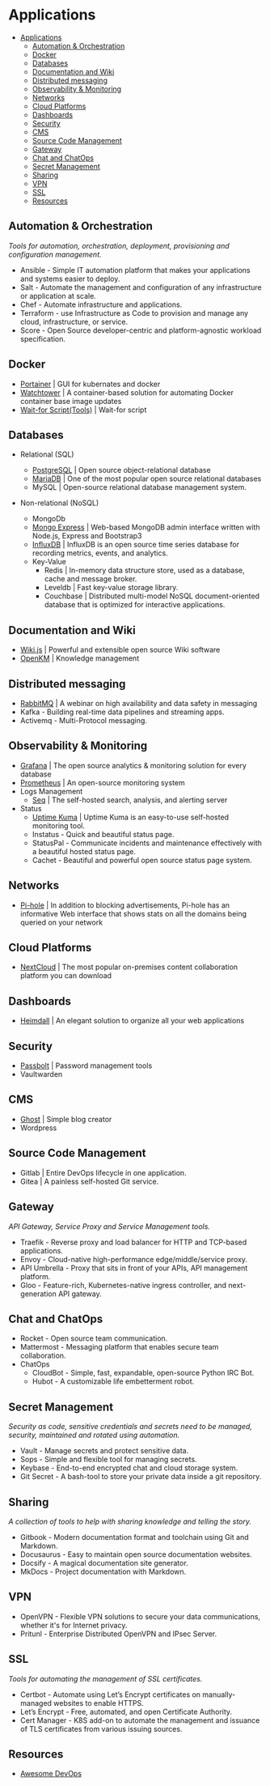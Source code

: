 # Applications

- [Applications](#applications)
  - [Automation \& Orchestration](#automation--orchestration)
  - [Docker](#docker)
  - [Databases](#databases)
  - [Documentation and Wiki](#documentation-and-wiki)
  - [Distributed messaging](#distributed-messaging)
  - [Observability \& Monitoring](#observability--monitoring)
  - [Networks](#networks)
  - [Cloud Platforms](#cloud-platforms)
  - [Dashboards](#dashboards)
  - [Security](#security)
  - [CMS](#cms)
  - [Source Code Management](#source-code-management)
  - [Gateway](#gateway)
  - [Chat and ChatOps](#chat-and-chatops)
  - [Secret Management](#secret-management)
  - [Sharing](#sharing)
  - [VPN](#vpn)
  - [SSL](#ssl)
  - [Resources](#resources)

## Automation & Orchestration

*Tools for automation, orchestration, deployment, provisioning and configuration management.*

- Ansible - Simple IT automation platform that makes your applications and systems easier to deploy.
- Salt - Automate the management and configuration of any infrastructure or application at scale.
- Chef - Automate infrastructure and applications.
- Terraform - use Infrastructure as Code to provision and manage any cloud, infrastructure, or service.
- Score - Open Source developer-centric and platform-agnostic workload specification.

## Docker

- [Portainer](portainer.md) | GUI for kubernates and docker
- [Watchtower](watchtower.md) | A container-based solution for automating Docker container base image updates
- [Wait-for Script(Tools)](wait-for.md) | Wait-for script

## Databases

- Relational (SQL)
  - [PostgreSQL](postgresql.md) | Open source object-relational database
  - [MariaDB](mariadb.md) | One of the most popular open source relational databases
  - MySQL | Open-source relational database management system.

- Non-relational (NoSQL)
  - MongoDb
  - [Mongo Express](mongo-express.md) | Web-based MongoDB admin interface written with Node.js, Express and Bootstrap3
  - [InfluxDB](influxdb.md) | InfluxDB is an open source time series database for recording metrics, events, and analytics.
  - Key-Value
    - Redis | In-memory data structure store, used as a database, cache and message broker.
    - Leveldb | Fast key-value storage library.
    - Couchbase | Distributed multi-model NoSQL document-oriented database that is optimized for interactive applications.

## Documentation and Wiki

- [Wiki.js](wiki-js.md) | Powerful and extensible open source Wiki software
- [OpenKM](openkm-ce.md) | Knowledge management

## Distributed messaging

- [RabbitMQ](rabbitmq.md) | A webinar on high availability and data safety in messaging
- Kafka - Building real-time data pipelines and streaming apps.
- Activemq - Multi-Protocol messaging.

## Observability & Monitoring

- [Grafana](grafana.md) | The open source analytics & monitoring solution for every database
- [Prometheus](prometheus.md) | An open-source monitoring system
- Logs Management
  - [Seq](seq.md) | The self-hosted search, analysis, and alerting server
- Status
  - [Uptime Kuma](uptime-kuma.md) | Uptime Kuma is an easy-to-use self-hosted monitoring tool.
  - Instatus - Quick and beautiful status page.
  - StatusPal - Communicate incidents and maintenance effectively with a beautiful hosted status page.
  - Cachet - Beautiful and powerful open source status page system.

## Networks

- [Pi-hole](pihole.md) | In addition to blocking advertisements, Pi-hole has an informative Web interface that shows stats on all the domains being queried on your network

## Cloud Platforms

- [NextCloud](nextcloud.md) | The most popular on-premises content collaboration platform you can download

## Dashboards

- [Heimdall](heimdall.md) | An elegant solution to organize all your web applications

## Security

- [Passbolt](passbolt.md) | Password management tools
- Vaultwarden

## CMS

- [Ghost](ghost.md) | Simple blog creator
- Wordpress

## Source Code Management

- Gitlab | Entire DevOps lifecycle in one application.
- Gitea | A painless self-hosted Git service.

## Gateway

*API Gateway, Service Proxy and Service Management tools.*

- Traefik - Reverse proxy and load balancer for HTTP and TCP-based applications.
- Envoy - Cloud-native high-performance edge/middle/service proxy.
- API Umbrella - Proxy that sits in front of your APIs, API management platform.
- Gloo - Feature-rich, Kubernetes-native ingress controller, and next-generation API gateway.

## Chat and ChatOps

- Rocket - Open source team communication.
- Mattermost - Messaging platform that enables secure team collaboration.
- ChatOps
  - CloudBot - Simple, fast, expandable, open-source Python IRC Bot.
  - Hubot - A customizable life embetterment robot.

## Secret Management

*Security as code, sensitive credentials and secrets need to be managed, security, maintained and rotated using automation.*

- Vault - Manage secrets and protect sensitive data.
- Sops - Simple and flexible tool for managing secrets.
- Keybase - End-to-end encrypted chat and cloud storage system.
- Git Secret - A bash-tool to store your private data inside a git repository.

## Sharing

*A collection of tools to help with sharing knowledge and telling the story.*

- Gitbook - Modern documentation format and toolchain using Git and Markdown.
- Docusaurus - Easy to maintain open source documentation websites.
- Docsify - A magical documentation site generator.
- MkDocs - Project documentation with Markdown.

## VPN

- OpenVPN - Flexible VPN solutions to secure your data communications, whether it's for Internet privacy.
- Pritunl - Enterprise Distributed OpenVPN and IPsec Server.

## SSL

*Tools for automating the management of SSL certificates.*

- Certbot - Automate using Let’s Encrypt certificates on manually-managed websites to enable HTTPS.
- Let’s Encrypt - Free, automated, and open Certificate Authority.
- Cert Manager - K8S add-on to automate the management and issuance of TLS certificates from various issuing sources.

## Resources

- [Awesome DevOps](https://github.com/wmariuss/awesome-devops)
